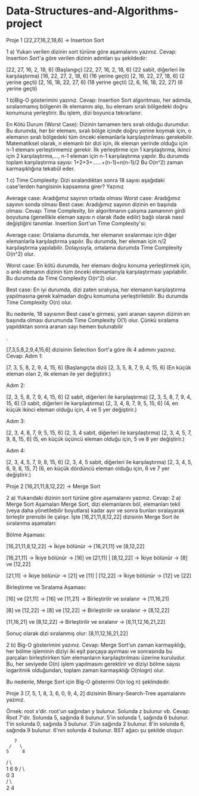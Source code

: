 # Data-Structures-and-Algorithms-project
Proje 1
[22,27,16,2,18,6] -> Insertion Sort

1 a) Yukarı verilen dizinin sort türüne göre aşamalarını yazınız.
Cevap:  Insertion Sort'a göre verilen dizinin adımları şu şekildedir:

[22, 27, 16, 2, 18, 6] (Başlangıç)
[22, 27, 16, 2, 18, 6] (22 sabit, diğerleri ile karşılaştırma)
[16, 22, 27, 2, 18, 6] (16 yerine geçti)
[2, 16, 22, 27, 18, 6] (2 yerine geçti)
[2, 16, 18, 22, 27, 6] (18 yerine geçti)
[2, 6, 16, 18, 22, 27] (6 yerine geçti)

1 b)Big-O gösterimini yazınız.
Cevap: Insertion Sort algoritması, her adımda, sıralanmamış bölgenin ilk elemanını alıp, bu elemanı sıralı bölgedeki doğru konumuna yerleştirir. Bu işlem, dizi boyunca tekrarlanır.

En Kötü Durum (Worst Case): Dizinin tamamen ters sıralı olduğu durumdur. Bu durumda, her bir elemanı, sıralı bölge içinde doğru yerine koymak için, o elemanın sıralı bölgedeki tüm önceki elemanlarla karşılaştırılması gerekebilir.
Matematiksel olarak, n elemanlı bir dizi için, ilk eleman yerinde olduğu için n-1  elemanı yerleştirmemiz gerekir. İlk yerleştirme için 1 karşılaştırma, ikinci için 2 karşılaştırma,..., n-1 eleman için n-1 karşılaştırma yapılır. Bu durumda toplam karşılaştırma sayısı:
       1+2+3+......+(n-1)=n(n-1)/2 
Bu O(n^2) zaman karmaşıklığına tekabül eder.

1 c) Time Complexity: Dizi sıralandıktan sonra 18 sayısı aşağıdaki case'lerden hangisinin kapsamına girer? Yazınız

Average case: Aradığımız sayının ortada olması
Worst case: Aradığımız sayının sonda olması
Best case: Aradığımız sayının dizinin en başında olması.
Cevap: Time Complexity, bir algoritmanın çalışma zamanının girdi boyutuna (genellikle eleman sayısı n olarak ifade edilir) bağlı olarak nasıl değiştiğini tanımlar. Insertion Sort'un Time Complexity'si:

Average case: Ortalama durumda, her elemanın sıralanması için diğer elemanlarla karşılaştırma yapılır. Bu durumda, her eleman için n/2 karşılaştırma yapılabilir. Dolayısıyla, ortalama durumda Time Complexity O(n^2) olur.

Worst case: En kötü durumda, her elemanı doğru konuma yerleştirmek için, o anki elemanın dizinin tüm önceki elemanlarıyla karşılaştırması yapılabilir. Bu durumda da Time Complexity O(n^2) olur.

Best case: En iyi durumda, dizi zaten sıralıysa, her elemanın karşılaştırma yapılmasına gerek kalmadan doğru konumuna yerleştirilebilir. Bu durumda Time Complexity O(n) olur.

Bu nedenle, 18 sayısının Best case'e girmesi, yani aranan sayının dizinin en başında olması durumunda Time Complexity O(1) olur. Çünkü sıralama yapıldıktan sonra aranan sayı hemen bulunabilir


.



[7,3,5,8,2,9,4,15,6] dizisinin Selection Sort'a göre ilk 4 adımını yazınız.
Cevap: Adım 1:

[7, 3, 5, 8, 2, 9, 4, 15, 6] (Başlangıçta dizi)
[2, 3, 5, 8, 7, 9, 4, 15, 6] (En küçük eleman olan 2, ilk eleman ile yer değiştirir.)

Adım 2:

[2, 3, 5, 8, 7, 9, 4, 15, 6] (2 sabit, diğerleri ile karşılaştırma)
[2, 3, 5, 8, 7, 9, 4, 15, 6] (3 sabit, diğerleri ile karşılaştırma)
[2, 3, 4, 8, 7, 9, 5, 15, 6] (4, en küçük ikinci eleman olduğu için, 4 ve 5 yer değiştirir.)

Adım 3:

[2, 3, 4, 8, 7, 9, 5, 15, 6] (2, 3, 4 sabit, diğerleri ile karşılaştırma)
[2, 3, 4, 5, 7, 9, 8, 15, 6] (5, en küçük üçüncü eleman olduğu için, 5 ve 8 yer değiştirir.)

Adım 4:

[2, 3, 4, 5, 7, 9, 8, 15, 6] (2, 3, 4, 5 sabit, diğerleri ile karşılaştırma)
[2, 3, 4, 5, 6, 9, 8, 15, 7] (6, en küçük dördüncü eleman olduğu için, 6 ve 7 yer değiştirir.)

Proje 2
[16,21,11,8,12,22] -> Merge Sort

2 a) Yukarıdaki dizinin sort türüne göre aşamalarını yazınız.
Cevap: 
2 a) Merge Sort Aşamaları
Merge Sort, dizi elemanlarını böl, elemanları tekil (veya daha yönetilebilir boyutlara) kadar ayır ve sonra bunları sıralayarak birleştir prensibi ile çalışır. İşte [16,21,11,8,12,22] dizisinin Merge Sort ile sıralanma aşamaları:

Bölme Aşaması:

[16,21,11,8,12,22] -> İkiye bölünür -> [16,21,11] ve [8,12,22]

[16,21,11] -> İkiye bölünür -> [16] ve [21,11] | [8,12,22] -> İkiye bölünür -> [8] ve [12,22]

[21,11] -> İkiye bölünür -> [21] ve [11] | [12,22] -> İkiye bölünür -> [12] ve [22]

Birleştirme ve Sıralama Aşaması:

[16] ve [21,11] -> [16] ve [11,21] -> Birleştirilir ve sıralanır -> [11,16,21]

[8] ve [12,22] -> [8] ve [12,22] -> Birleştirilir ve sıralanır -> [8,12,22]

[11,16,21] ve [8,12,22] -> Birleştirilir ve sıralanır -> [8,11,12,16,21,22]

Sonuç olarak dizi sıralanmış olur: [8,11,12,16,21,22]

2 b) Big-O gösterimini yazınız.
Cevap: Merge Sort'un zaman karmaşıklığı, her bölme işleminin diziyi iki eşit parçaya ayırması ve sonrasında bu parçaları birleştirirken tüm elemanların karşılaştırılması üzerine kuruludur. Bu, her seviyede O(n) işlem yapılmasını gerektirir ve diziyi bölme sayısı logaritmik olduğundan, toplam zaman karmaşıklığı O(nlogn) olur.

Bu nedenle, Merge Sort için Big-O gösterimi O(n log n) şeklindedir. 


Proje 3
[7, 5, 1, 8, 3, 6, 0, 9, 4, 2] dizisinin Binary-Search-Tree aşamalarını yazınız.

Örnek: root x'dir. root'un sağından y bulunur. Solunda z bulunur vb.
Cevap: Root 7'dir. Solunda 5, sağında 8 bulunur.
5'in solunda 1, sağında 6 bulunur.
1'in solunda 0, sağında 3 bulunur.
3'ün sağında 2 bulunur.
8'in solunda 6, sağında 9 bulunur.
6'nın solunda 4 bulunur.
BST ağacı şu şekilde oluşur:

       7
     /   \
    5     8
   / \     \
  1   6     9
 / \       
0   3     
   / \   
  2   4  
